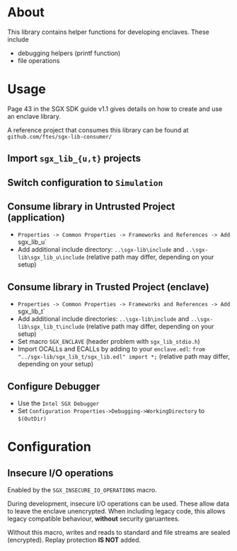 # About
This library contains helper functions for developing enclaves. These include

- debugging helpers (printf function)
- file operations


# Usage
Page 43 in the SGX SDK guide v1.1 gives details on how to create and use an enclave library.

A reference project that consumes this library can be found at `github.com/ftes/sgx-lib-consumer/`

## Import `sgx_lib_{u,t}` projects

## Switch configuration to `Simulation`

## Consume library in Untrusted Project (application)
- `Properties -> Common Properties -> Frameworks and References -> Add `sgx_lib_u`
- Add additional include directory: `..\sgx-lib\include` and `..\sgx-lib\sgx_lib_u\include` (relative path may differ, depending on your setup)

## Consume library in Trusted Project (enclave)
- `Properties -> Common Properties -> Frameworks and References -> Add `sgx_lib_t`
- Add additional include directories: `..\sgx-lib\include` and `..\sgx-lib\sgx_lib_t\include` (relative path may differ, depending on your setup)
- Set macro `SGX_ENCLAVE` (header problem with `sgx_lib_stdio.h`)
- Import OCALLs and ECALLs by adding to your `enclave.edl`: `from "../sgx-lib/sgx_lib_t/sgx_lib.edl" import *;` (relative path may differ, depending on your setup)

## Configure Debugger
- Use the `Intel SGX Debugger`
- Set `Configuration Properties->Debugging->WorkingDirectory` to `$(OutDir)`


# Configuration

## Insecure I/O operations
Enabled by the `SGX_INSECURE_IO_OPERATIONS` macro.

During development, insecure I/O operations can be used. These allow data to leave the enclave unencrypted.
When including legacy code, this allows legacy compatible behaviour, **without** security garuantees.

Without this macro, writes and reads to standard and file streams are sealed (encrypted).
Replay protection **IS NOT** added.